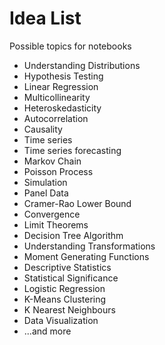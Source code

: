 # Idea List

Possible topics for notebooks

- Understanding Distributions
- Hypothesis Testing
- Linear Regression
- Multicollinearity
- Heteroskedasticity
- Autocorrelation
- Causality
- Time series
- Time series forecasting
- Markov Chain
- Poisson Process
- Simulation
- Panel Data
- Cramer-Rao Lower Bound
- Convergence
- Limit Theorems
- Decision Tree Algorithm
- Understanding Transformations
- Moment Generating Functions
- Descriptive Statistics
- Statistical Significance
- Logistic Regression
- K-Means Clustering
- K Nearest Neighbours
- Data Visualization
- ...and more
